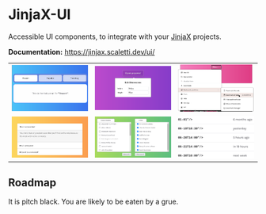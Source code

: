 # JinjaX-UI

Accessible UI components, to integrate with your [JinjaX](https://github.com/jpsca/jinjax) projects.

**Documentation:** https://jinjax.scaletti.dev/ui/

|                                                                                |                                                                                   |                                                                          |
| ------------------------------------------------------------------------------ | ----------------------------------------------------------------------------------| ------------------------------------------------------------------------ |
| [![tabs](img/ui-tabs.png)](https://jinjax.scaletti.dev/ui/tabs)                | [![popover](img/ui-popover.png)](https://jinjax.scaletti.dev/ui/popover)          | [![menu](img/ui-menu.png)](https://jinjax.scaletti.dev/ui/menu)          |
| [![accordion](img/ui-accordion.png)](https://jinjax.scaletti.dev/ui/accordion) | [![linkedlist](img/ui-linkedlist.png)](https://jinjax.scaletti.dev/ui/linkedlist) | [![reldate](img/ui-reldate.png)](https://jinjax.scaletti.dev/ui/reldate) |

## Roadmap

It is pitch black. You are likely to be eaten by a grue.
